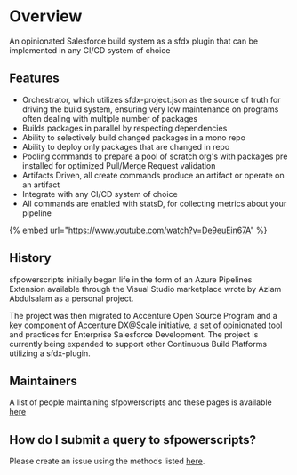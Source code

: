 # Overview

An opinionated Salesforce build system  as a sfdx plugin that can be implemented in any CI/CD system of choice

## **Features**

* Orchestrator, which utilizes sfdx-project.json as the source of truth for driving the build system, ensuring very low maintenance on programs often dealing with multiple number of packages
* Builds packages in parallel by respecting dependencies
* Ability to selectively build changed packages in a mono repo
* Ability to deploy only packages that are changed in repo
* Pooling commands to prepare a pool of scratch org's with packages pre installed for optimized Pull/Merge Request validation
* Artifacts Driven, all create commands produce an artifact or operate on an artifact
* Integrate with any CI/CD system of choice
* All commands are enabled with statsD, for collecting metrics about your pipeline

{% embed url="https://www.youtube.com/watch?v=De9euEin67A" %}



## History

sfpowerscripts initially began life in the form of an Azure Pipelines Extension available through the Visual Studio marketplace wrote by Azlam Abdulsalam as a personal project.

The project was then migrated to Accenture Open Source Program and a key component of Accenture DX@Scale initiative, a set of opinionated tool and practices for Enterprise Salesforce Development. The project is currently being expanded to support other Continuous Build Platforms utilizing a sfdx-plugin.

## Maintainers

A list of people maintaining sfpowerscripts and these pages is available [here](maintainers.md)

## How do I submit a query to sfpowerscripts?

Please create an issue using the methods listed [here](contributing-to-sfpowerscripts.md).

